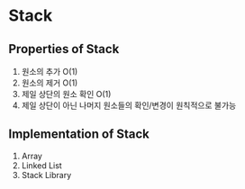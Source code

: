 # Stack

## Properties of Stack

1. 원소의 추가 O(1)
2. 원소의 제거 O(1)
3. 제일 상단의 원소 확인 O(1)
4. 제일 상단이 아닌 나머지 원소들의 확인/변경이 원칙적으로 불가능

## Implementation of Stack

1. Array
2. Linked List
3. Stack Library
